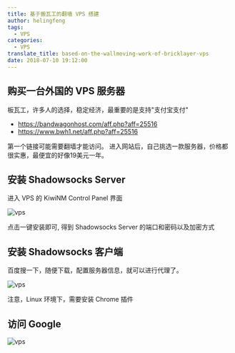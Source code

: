 ```yaml
---
title: 基于搬瓦工的翻墙 VPS 搭建
author: helingfeng
tags:
  - VPS
categories:
  - VPS
translate_title: based-on-the-wallmoving-work-of-bricklayer-vps
date: 2018-07-10 19:12:00
---
```

## 购买一台外国的 VPS 服务器

板瓦工，许多人的选择，稳定经济，最重要的是支持"支付宝支付"

- https://bandwagonhost.com/aff.php?aff=25516
- https://www.bwh1.net/aff.php?aff=25516

第一个链接可能需要翻墙才能访问。
进入网站后，自己挑选一款服务器，价格都很实惠，最便宜的好像19美元一年。

## 安装 Shadowsocks Server

进入 VPS 的 KiwiNM Control Panel 界面

![vps](/images/screen_20.png) 
 
 点击一键安装即可, 得到 Shadowsocks Server 的端口和密码以及加密方式
 
 ## 安装 Shadowsocks 客户端
 
 百度搜一下，随便下载，配置服务器信息，就可以进行代理了。
 
 ![vps](/images/screen_21.png) 
 
 注意，Linux 环境下，需要安装 Chrome 插件
 
 ## 访问 Google
 
  ![vps](/images/screen_22.png) 
 